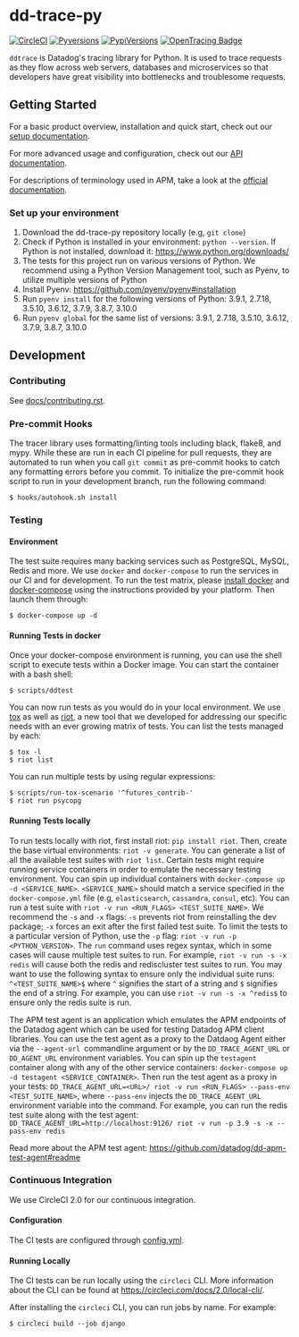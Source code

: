 # dd-trace-py

[![CircleCI](https://circleci.com/gh/DataDog/dd-trace-py/tree/master.svg?style=svg)](https://circleci.com/gh/DataDog/dd-trace-py/tree/master)
[![Pyversions](https://img.shields.io/pypi/pyversions/ddtrace.svg?style=flat)](https://pypi.org/project/ddtrace/)
[![PypiVersions](https://img.shields.io/pypi/v/ddtrace.svg)](https://pypi.org/project/ddtrace/)
[![OpenTracing Badge](https://img.shields.io/badge/OpenTracing-enabled-blue.svg)](https://ddtrace.readthedocs.io/en/stable/installation_quickstart.html#opentracing)

`ddtrace` is Datadog's tracing library for Python. It is used to trace requests
as they flow across web servers, databases and microservices so that developers
have great visibility into bottlenecks and troublesome requests.

## Getting Started

For a basic product overview, installation and quick start, check out our
[setup documentation][setup docs].

For more advanced usage and configuration, check out our [API
documentation][api docs].

For descriptions of terminology used in APM, take a look at the [official
documentation][visualization docs].

[setup docs]: https://docs.datadoghq.com/tracing/setup/python/
[api docs]: https://ddtrace.readthedocs.io/
[visualization docs]: https://docs.datadoghq.com/tracing/visualization/

### Set up your environment

1. Download the dd-trace-py repository locally (e.g, `git clone`)
2. Check if Python is installed in your environment: `python --version`. If Python is not installed, download it: https://www.python.org/downloads/
3. The tests for this project run on various versions of Python. We recommend using a Python Version Management tool, such as Pyenv, to utilize multiple versions of Python
4. Install Pyenv: https://github.com/pyenv/pyenv#installation
5. Run `pyenv install` for the following versions of Python: 3.9.1, 2.7.18, 3.5.10, 3.6.12, 3.7.9, 3.8.7, 3.10.0
6. Run `pyenv global` for the same list of versions: 3.9.1, 2.7.18, 3.5.10, 3.6.12, 3.7.9, 3.8.7, 3.10.0

## Development

### Contributing

See [docs/contributing.rst](docs/contributing.rst).

### Pre-commit Hooks

The tracer library uses formatting/linting tools including black, flake8, and mypy.
While these are run in each CI pipeline for pull requests, they are automated to run
when you call `git commit` as pre-commit hooks to catch any formatting errors before
you commit. To initialize the pre-commit hook script to run in your development
branch, run the following command:

    $ hooks/autohook.sh install

### Testing

#### Environment

The test suite requires many backing services such as PostgreSQL, MySQL, Redis
and more. We use `docker` and `docker-compose` to run the services in our CI
and for development. To run the test matrix, please [install docker][docker] and
[docker-compose][docker-compose] using the instructions provided by your platform. Then
launch them through:

    $ docker-compose up -d

[docker]: https://www.docker.com/products/docker
[docker-compose]: https://www.docker.com/products/docker-compose

#### Running Tests in docker

Once your docker-compose environment is running, you can use the shell script to
execute tests within a Docker image. You can start the container with a bash shell:

    $ scripts/ddtest

You can now run tests as you would do in your local environment. We use
[tox][tox] as well as [riot][riot], a new tool that we developed for addressing
our specific needs with an ever growing matrix of tests. You can list the tests
managed by each:

    $ tox -l
    $ riot list

You can run multiple tests by using regular expressions:

    $ scripts/run-tox-scenario '^futures_contrib-'
    $ riot run psycopg

[tox]: https://github.com/tox-dev/tox/
[riot]: https://github.com/DataDog/riot/

#### Running Tests locally

To run tests locally with riot, first install riot: `pip install riot`.
Then, create the base virtual environments: `riot -v generate`.
You can generate a list of all the available test suites with `riot list`.
Certain tests might require running service containers in order to emulate the necessary testing environment. You can spin up individual containers with `docker-compose up -d <SERVICE_NAME>`. `<SERVICE_NAME>` should match a service specified in the `docker-compose.yml` file (e.g, `elasticsearch`, `cassandra`, `consul`, etc).
You can run a test suite with `riot -v run <RUN_FLAGS> <TEST_SUITE_NAME>`. We recommend the `-s` and `-x` flags: `-s` prevents riot from reinstalling the dev package; `-x` forces an exit after the first failed test suite. To limit the tests to a particular version of Python, use the `-p` flag: `riot -v run -p <PYTHON_VERSION>`.
The `run` command uses regex syntax, which in some cases will cause multiple test suites to run. For example, `riot -v run -s -x redis` will cause both the redis and rediscluster test suites to run. You may want to use the following syntax to ensure only the individual suite runs: `^<TEST_SUITE_NAME>$` where `^` signifies the start of a string and `$` signifies the end of a string. For example, you can use `riot -v run -s -x ^redis$` to ensure only the redis suite is run.

The APM test agent is an application which emulates the APM endpoints of the Datadog agent which can be used for testing Datadog APM client libraries. You can use the test agent as a proxy to the Datdaog Agent either via the `--agent-url `commandline argument or by the `DD_TRACE_AGENT_URL` or `DD_AGENT_URL` environment variables. You can spin up the `testagent` container along with any of the other service containers: `docker-compose up -d testagent <SERVICE_CONTAINER>`. Then run the test agent as a proxy in your tests: `DD_TRACE_AGENT_URL=<URL>/ riot -v run <RUN_FLAGS> --pass-env <TEST_SUITE_NAME>`, where `--pass-env` injects the `DD_TRACE_AGENT_URL` environment variable into the command. For example, you can run the redis test suite along with the test agent: `DD_TRACE_AGENT_URL=http://localhost:9126/ riot -v run -p 3.9 -s -x --pass-env redis`

Read more about the APM test agent: https://github.com/datadog/dd-apm-test-agent#readme

### Continuous Integration

We use CircleCI 2.0 for our continuous integration.

#### Configuration

The CI tests are configured through [config.yml](.circleci/config.yml).

#### Running Locally

The CI tests can be run locally using the `circleci` CLI. More information about
the CLI can be found at https://circleci.com/docs/2.0/local-cli/.

After installing the `circleci` CLI, you can run jobs by name. For example:

    $ circleci build --job django
